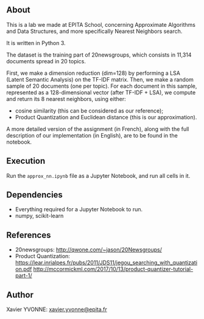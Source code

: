 ## About

This is a lab we made at EPITA School, concerning Approximate Algorithms
and Data Structures, and more specifically Nearest Neighbors search.

It is written in Python 3.

The dataset is the training part of 20newsgroups, which consists in
11,314 documents spread in 20 topics.

First, we make a dimension reduction (dim=128) by performing a LSA (Latent
Semantic Analysis) on the TF-IDF matrix.
Then, we make a random sample of 20 documents (one per topic).
For each document in this sample, represented as a 128-dimensional vector
(after TF-IDF + LSA), we compute and return its 8 nearest neighbors,
using either:
- cosine similarity (this can be considered as our reference);
- Product Quantization and Euclidean distance (this is our approximation).

A more detailed version of the assignment (in French), along with the full
description of our implementation (in English), are to be found in the notebook.

## Execution

Run the `approx_nn.ipynb` file as a Jupyter Notebook, and run all cells in it.

## Dependencies

* Everything required for a Jupyter Notebook to run.
* numpy, scikit-learn

## References

* 20newsgroups: http://qwone.com/~jason/20Newsgroups/
* Product Quantization:
https://lear.inrialpes.fr/pubs/2011/JDS11/jegou_searching_with_quantization.pdf
http://mccormickml.com/2017/10/13/product-quantizer-tutorial-part-1/

## Author

Xavier YVONNE: xavier.yvonne@epita.fr
